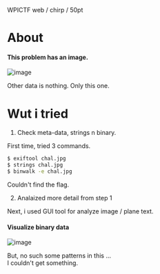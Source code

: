 WPICTF web / chirp / 50pt

# About

#### This problem has an image.

![image](https://github.com/JPNYKW/WPICTF/blob/master/img/chal.jpg)

Other data is nothing. Only this one.  

# Wut i tried

1. Check meta-data, strings n binary.

First time, tried 3 commands.

```bash
$ exiftool chal.jpg
$ strings chal.jpg
$ binwalk -e chal.jpg
```

Couldn't find the flag.

2. Analaized more detail from step 1

Next, i used GUI tool for analyze image / plane text.

#### Visualize binary data

![image](https://github.com/JPNYKW/WPICTF/blob/master/img/chalToBinary.png)

But, no such some patterns in this ...  
I couldn't get something.
